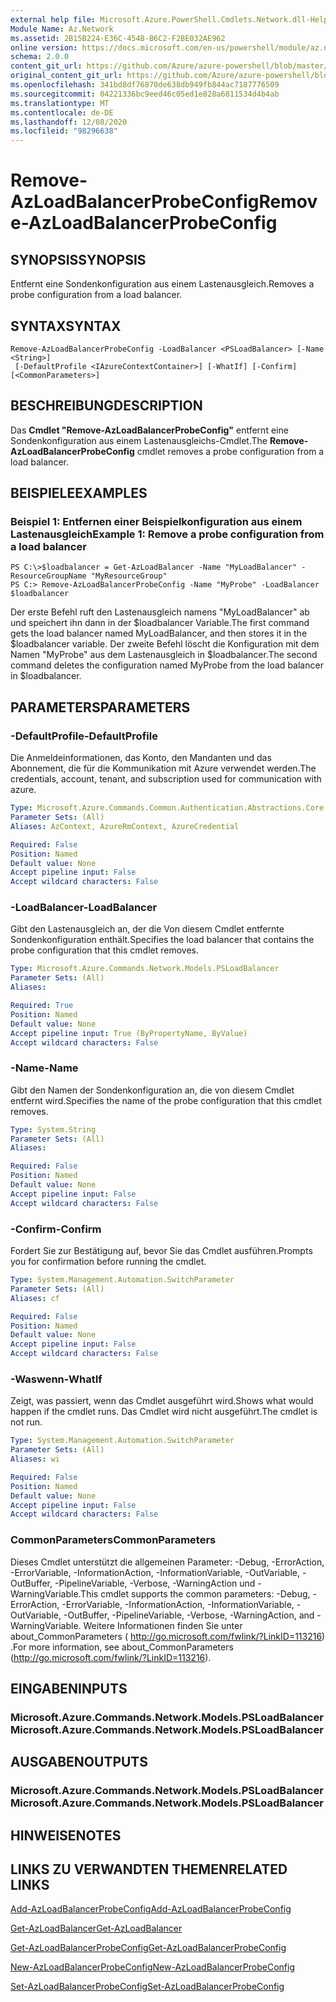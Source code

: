 ```yaml
---
external help file: Microsoft.Azure.PowerShell.Cmdlets.Network.dll-Help.xml
Module Name: Az.Network
ms.assetid: 2B15B224-E36C-454B-B6C2-F2BE032AE962
online version: https://docs.microsoft.com/en-us/powershell/module/az.network/remove-azloadbalancerprobeconfig
schema: 2.0.0
content_git_url: https://github.com/Azure/azure-powershell/blob/master/src/Network/Network/help/Remove-AzLoadBalancerProbeConfig.md
original_content_git_url: https://github.com/Azure/azure-powershell/blob/master/src/Network/Network/help/Remove-AzLoadBalancerProbeConfig.md
ms.openlocfilehash: 341bd8df76870de638db949fb844ac7187776509
ms.sourcegitcommit: 04221336bc9eed46c05ed1e828a6811534d4b4ab
ms.translationtype: MT
ms.contentlocale: de-DE
ms.lasthandoff: 12/08/2020
ms.locfileid: "98296638"
---
```

# <span data-ttu-id="be472-101">Remove-AzLoadBalancerProbeConfig</span><span class="sxs-lookup"><span data-stu-id="be472-101">Remove-AzLoadBalancerProbeConfig</span></span>

## <span data-ttu-id="be472-102">SYNOPSIS</span><span class="sxs-lookup"><span data-stu-id="be472-102">SYNOPSIS</span></span>
<span data-ttu-id="be472-103">Entfernt eine Sondenkonfiguration aus einem Lastenausgleich.</span><span class="sxs-lookup"><span data-stu-id="be472-103">Removes a probe configuration from a load balancer.</span></span>

## <span data-ttu-id="be472-104">SYNTAX</span><span class="sxs-lookup"><span data-stu-id="be472-104">SYNTAX</span></span>

```
Remove-AzLoadBalancerProbeConfig -LoadBalancer <PSLoadBalancer> [-Name <String>]
 [-DefaultProfile <IAzureContextContainer>] [-WhatIf] [-Confirm] [<CommonParameters>]
```

## <span data-ttu-id="be472-105">BESCHREIBUNG</span><span class="sxs-lookup"><span data-stu-id="be472-105">DESCRIPTION</span></span>
<span data-ttu-id="be472-106">Das **Cmdlet "Remove-AzLoadBalancerProbeConfig"** entfernt eine Sondenkonfiguration aus einem Lastenausgleichs-Cmdlet.</span><span class="sxs-lookup"><span data-stu-id="be472-106">The **Remove-AzLoadBalancerProbeConfig** cmdlet removes a probe configuration from a load balancer.</span></span>

## <span data-ttu-id="be472-107">BEISPIELE</span><span class="sxs-lookup"><span data-stu-id="be472-107">EXAMPLES</span></span>

### <span data-ttu-id="be472-108">Beispiel 1: Entfernen einer Beispielkonfiguration aus einem Lastenausgleich</span><span class="sxs-lookup"><span data-stu-id="be472-108">Example 1: Remove a probe configuration from a load balancer</span></span>
```
PS C:\>$loadbalancer = Get-AzLoadBalancer -Name "MyLoadBalancer" -ResourceGroupName "MyResourceGroup"
PS C:> Remove-AzLoadBalancerProbeConfig -Name "MyProbe" -LoadBalancer $loadbalancer
```

<span data-ttu-id="be472-109">Der erste Befehl ruft den Lastenausgleich namens "MyLoadBalancer" ab und speichert ihn dann in der $loadbalancer Variable.</span><span class="sxs-lookup"><span data-stu-id="be472-109">The first command gets the load balancer named MyLoadBalancer, and then stores it in the $loadbalancer variable.</span></span>
<span data-ttu-id="be472-110">Der zweite Befehl löscht die Konfiguration mit dem Namen "MyProbe" aus dem Lastenausgleich in $loadbalancer.</span><span class="sxs-lookup"><span data-stu-id="be472-110">The second command deletes the configuration named MyProbe from the load balancer in $loadbalancer.</span></span>

## <span data-ttu-id="be472-111">PARAMETERS</span><span class="sxs-lookup"><span data-stu-id="be472-111">PARAMETERS</span></span>

### <span data-ttu-id="be472-112">-DefaultProfile</span><span class="sxs-lookup"><span data-stu-id="be472-112">-DefaultProfile</span></span>
<span data-ttu-id="be472-113">Die Anmeldeinformationen, das Konto, den Mandanten und das Abonnement, die für die Kommunikation mit Azure verwendet werden.</span><span class="sxs-lookup"><span data-stu-id="be472-113">The credentials, account, tenant, and subscription used for communication with azure.</span></span>

```yaml
Type: Microsoft.Azure.Commands.Common.Authentication.Abstractions.Core.IAzureContextContainer
Parameter Sets: (All)
Aliases: AzContext, AzureRmContext, AzureCredential

Required: False
Position: Named
Default value: None
Accept pipeline input: False
Accept wildcard characters: False
```

### <span data-ttu-id="be472-114">-LoadBalancer</span><span class="sxs-lookup"><span data-stu-id="be472-114">-LoadBalancer</span></span>
<span data-ttu-id="be472-115">Gibt den Lastenausgleich an, der die Von diesem Cmdlet entfernte Sondenkonfiguration enthält.</span><span class="sxs-lookup"><span data-stu-id="be472-115">Specifies the load balancer that contains the probe configuration that this cmdlet removes.</span></span>

```yaml
Type: Microsoft.Azure.Commands.Network.Models.PSLoadBalancer
Parameter Sets: (All)
Aliases:

Required: True
Position: Named
Default value: None
Accept pipeline input: True (ByPropertyName, ByValue)
Accept wildcard characters: False
```

### <span data-ttu-id="be472-116">-Name</span><span class="sxs-lookup"><span data-stu-id="be472-116">-Name</span></span>
<span data-ttu-id="be472-117">Gibt den Namen der Sondenkonfiguration an, die von diesem Cmdlet entfernt wird.</span><span class="sxs-lookup"><span data-stu-id="be472-117">Specifies the name of the probe configuration that this cmdlet removes.</span></span>

```yaml
Type: System.String
Parameter Sets: (All)
Aliases:

Required: False
Position: Named
Default value: None
Accept pipeline input: False
Accept wildcard characters: False
```

### <span data-ttu-id="be472-118">-Confirm</span><span class="sxs-lookup"><span data-stu-id="be472-118">-Confirm</span></span>
<span data-ttu-id="be472-119">Fordert Sie zur Bestätigung auf, bevor Sie das Cmdlet ausführen.</span><span class="sxs-lookup"><span data-stu-id="be472-119">Prompts you for confirmation before running the cmdlet.</span></span>

```yaml
Type: System.Management.Automation.SwitchParameter
Parameter Sets: (All)
Aliases: cf

Required: False
Position: Named
Default value: None
Accept pipeline input: False
Accept wildcard characters: False
```

### <span data-ttu-id="be472-120">-Waswenn</span><span class="sxs-lookup"><span data-stu-id="be472-120">-WhatIf</span></span>
<span data-ttu-id="be472-121">Zeigt, was passiert, wenn das Cmdlet ausgeführt wird.</span><span class="sxs-lookup"><span data-stu-id="be472-121">Shows what would happen if the cmdlet runs.</span></span> <span data-ttu-id="be472-122">Das Cmdlet wird nicht ausgeführt.</span><span class="sxs-lookup"><span data-stu-id="be472-122">The cmdlet is not run.</span></span>

```yaml
Type: System.Management.Automation.SwitchParameter
Parameter Sets: (All)
Aliases: wi

Required: False
Position: Named
Default value: None
Accept pipeline input: False
Accept wildcard characters: False
```

### <span data-ttu-id="be472-123">CommonParameters</span><span class="sxs-lookup"><span data-stu-id="be472-123">CommonParameters</span></span>
<span data-ttu-id="be472-124">Dieses Cmdlet unterstützt die allgemeinen Parameter: -Debug, -ErrorAction, -ErrorVariable, -InformationAction, -InformationVariable, -OutVariable, -OutBuffer, -PipelineVariable, -Verbose, -WarningAction und -WarningVariable.</span><span class="sxs-lookup"><span data-stu-id="be472-124">This cmdlet supports the common parameters: -Debug, -ErrorAction, -ErrorVariable, -InformationAction, -InformationVariable, -OutVariable, -OutBuffer, -PipelineVariable, -Verbose, -WarningAction, and -WarningVariable.</span></span> <span data-ttu-id="be472-125">Weitere Informationen finden Sie unter about_CommonParameters ( http://go.microsoft.com/fwlink/?LinkID=113216) .</span><span class="sxs-lookup"><span data-stu-id="be472-125">For more information, see about_CommonParameters (http://go.microsoft.com/fwlink/?LinkID=113216).</span></span>

## <span data-ttu-id="be472-126">EINGABEN</span><span class="sxs-lookup"><span data-stu-id="be472-126">INPUTS</span></span>

### <span data-ttu-id="be472-127">Microsoft.Azure.Commands.Network.Models.PSLoadBalancer</span><span class="sxs-lookup"><span data-stu-id="be472-127">Microsoft.Azure.Commands.Network.Models.PSLoadBalancer</span></span>

## <span data-ttu-id="be472-128">AUSGABEN</span><span class="sxs-lookup"><span data-stu-id="be472-128">OUTPUTS</span></span>

### <span data-ttu-id="be472-129">Microsoft.Azure.Commands.Network.Models.PSLoadBalancer</span><span class="sxs-lookup"><span data-stu-id="be472-129">Microsoft.Azure.Commands.Network.Models.PSLoadBalancer</span></span>

## <span data-ttu-id="be472-130">HINWEISE</span><span class="sxs-lookup"><span data-stu-id="be472-130">NOTES</span></span>

## <span data-ttu-id="be472-131">LINKS ZU VERWANDTEN THEMEN</span><span class="sxs-lookup"><span data-stu-id="be472-131">RELATED LINKS</span></span>

[<span data-ttu-id="be472-132">Add-AzLoadBalancerProbeConfig</span><span class="sxs-lookup"><span data-stu-id="be472-132">Add-AzLoadBalancerProbeConfig</span></span>](./Add-AzLoadBalancerProbeConfig.md)

[<span data-ttu-id="be472-133">Get-AzLoadBalancer</span><span class="sxs-lookup"><span data-stu-id="be472-133">Get-AzLoadBalancer</span></span>](./Get-AzLoadBalancer.md)

[<span data-ttu-id="be472-134">Get-AzLoadBalancerProbeConfig</span><span class="sxs-lookup"><span data-stu-id="be472-134">Get-AzLoadBalancerProbeConfig</span></span>](./Get-AzLoadBalancerProbeConfig.md)

[<span data-ttu-id="be472-135">New-AzLoadBalancerProbeConfig</span><span class="sxs-lookup"><span data-stu-id="be472-135">New-AzLoadBalancerProbeConfig</span></span>](./New-AzLoadBalancerProbeConfig.md)

[<span data-ttu-id="be472-136">Set-AzLoadBalancerProbeConfig</span><span class="sxs-lookup"><span data-stu-id="be472-136">Set-AzLoadBalancerProbeConfig</span></span>](./Set-AzLoadBalancerProbeConfig.md)


